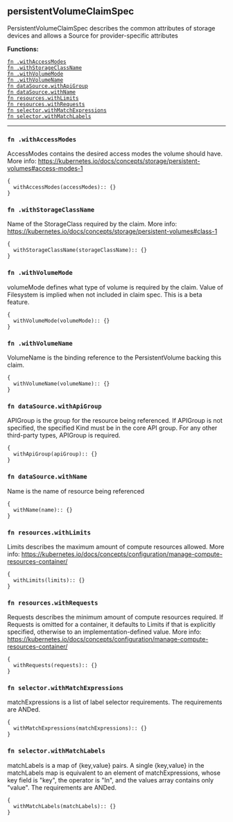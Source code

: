 
## persistentVolumeClaimSpec
PersistentVolumeClaimSpec describes the common attributes of storage devices and allows a Source for provider-specific attributes

**Functions:**

[`fn .withAccessModes`](#fn-withaccessmodes)  
[`fn .withStorageClassName`](#fn-withstorageclassname)  
[`fn .withVolumeMode`](#fn-withvolumemode)  
[`fn .withVolumeName`](#fn-withvolumename)  
[`fn dataSource.withApiGroup`](#fn-datasourcewithapigroup)  
[`fn dataSource.withName`](#fn-datasourcewithname)  
[`fn resources.withLimits`](#fn-resourceswithlimits)  
[`fn resources.withRequests`](#fn-resourceswithrequests)  
[`fn selector.withMatchExpressions`](#fn-selectorwithmatchexpressions)  
[`fn selector.withMatchLabels`](#fn-selectorwithmatchlabels)  

---


### `fn .withAccessModes`
AccessModes contains the desired access modes the volume should have. More info: https://kubernetes.io/docs/concepts/storage/persistent-volumes#access-modes-1
```jsonnet
{
  withAccessModes(accessModes):: {}
}
```

### `fn .withStorageClassName`
Name of the StorageClass required by the claim. More info: https://kubernetes.io/docs/concepts/storage/persistent-volumes#class-1
```jsonnet
{
  withStorageClassName(storageClassName):: {}
}
```

### `fn .withVolumeMode`
volumeMode defines what type of volume is required by the claim. Value of Filesystem is implied when not included in claim spec. This is a beta feature.
```jsonnet
{
  withVolumeMode(volumeMode):: {}
}
```

### `fn .withVolumeName`
VolumeName is the binding reference to the PersistentVolume backing this claim.
```jsonnet
{
  withVolumeName(volumeName):: {}
}
```

### `fn dataSource.withApiGroup`
APIGroup is the group for the resource being referenced. If APIGroup is not specified, the specified Kind must be in the core API group. For any other third-party types, APIGroup is required.
```jsonnet
{
  withApiGroup(apiGroup):: {}
}
```

### `fn dataSource.withName`
Name is the name of resource being referenced
```jsonnet
{
  withName(name):: {}
}
```

### `fn resources.withLimits`
Limits describes the maximum amount of compute resources allowed. More info: https://kubernetes.io/docs/concepts/configuration/manage-compute-resources-container/
```jsonnet
{
  withLimits(limits):: {}
}
```

### `fn resources.withRequests`
Requests describes the minimum amount of compute resources required. If Requests is omitted for a container, it defaults to Limits if that is explicitly specified, otherwise to an implementation-defined value. More info: https://kubernetes.io/docs/concepts/configuration/manage-compute-resources-container/
```jsonnet
{
  withRequests(requests):: {}
}
```

### `fn selector.withMatchExpressions`
matchExpressions is a list of label selector requirements. The requirements are ANDed.
```jsonnet
{
  withMatchExpressions(matchExpressions):: {}
}
```

### `fn selector.withMatchLabels`
matchLabels is a map of {key,value} pairs. A single {key,value} in the matchLabels map is equivalent to an element of matchExpressions, whose key field is "key", the operator is "In", and the values array contains only "value". The requirements are ANDed.
```jsonnet
{
  withMatchLabels(matchLabels):: {}
}
```

